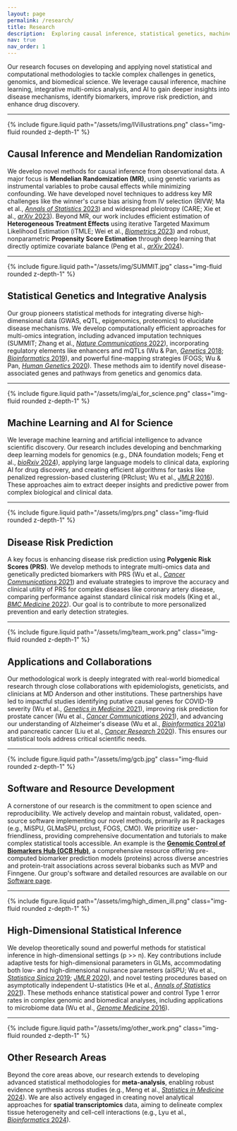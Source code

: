 ```yaml
---
layout: page
permalink: /research/
title: Research
description:  Exploring causal inference, statistical genetics, machine learning, AI, and their application to biomedical challenges like prostate cancer and pancreatic cancer.
nav: true
nav_order: 1
---
```



Our research focuses on developing and applying novel statistical and computational methodologies to tackle complex challenges in genetics, genomics, and biomedical science. We leverage causal inference, machine learning, integrative multi-omics analysis, and AI to gain deeper insights into disease mechanisms, identify biomarkers, improve risk prediction, and enhance drug discovery.

---

<div class="row mt-4 align-items-center">
    <div class="col-md-4">
        {% include figure.liquid path="/assets/img/IVillustrations.png" class="img-fluid rounded z-depth-1" %}
        <!-- Using IVillustrations.png for testing -->
    </div>
    <div class="col-md-8">
        <h2 class="mt-0">Causal Inference and Mendelian Randomization</h2>
        <p>
        We develop novel methods for causal inference from observational data. A major focus is <strong>Mendelian Randomization (MR)</strong>, using genetic variants as instrumental variables to probe causal effects while minimizing confounding. We have developed novel techniques to address key MR challenges like the winner's curse bias arising from IV selection (RIVW; Ma et al., <a href="https://projecteuclid.org/journals/annals-of-statistics/volume-51/issue-1/Breaking-the-winners-curse-in-Mendelian-randomization--Rerandomized-inverse/10.1214/22-AOS2247.short" target="_blank" rel="noopener noreferrer"><i>Annals of Statistics</i> 2023</a>) and widespread pleiotropy (CARE; Xie et al., <a href="https://arxiv.org/abs/2309.04957" target="_blank" rel="noopener noreferrer"><i>arXiv</i> 2023</a>). Beyond MR, our work includes efficient estimation of <strong>Heterogeneous Treatment Effects</strong> using iterative Targeted Maximum Likelihood Estimation (iTMLE; Wei et al., <a href="https://academic.oup.com/biometrics/article/79/3/1934/7513856" target="_blank" rel="noopener noreferrer"><i>Biometrics</i> 2023</a>) and robust, nonparametric <strong>Propensity Score Estimation</strong> through deep learning that directly optimize covariate balance (Peng et al., <a href="https://arxiv.org/abs/2404.04794" target="_blank" rel="noopener noreferrer"><i>arXiv</i> 2024</a>).
        </p>
    </div>
</div>

---

<div class="row mt-4 align-items-center">
    <div class="col-md-4">
        {% include figure.liquid path="/assets/img/SUMMIT.jpg" class="img-fluid rounded z-depth-1" %}
        <!-- Using IVillustrations.png for testing -->
        <!-- ACTION: Replace with your actual statgen/multi-omics image path -->
    </div>
    <div class="col-md-8">
        <h2 class="mt-0">Statistical Genetics and Integrative Analysis</h2>
        <p>
        Our group pioneers statistical methods for integrating diverse high-dimensional data (GWAS, eQTL, epigenomics, proteomics) to elucidate disease mechanisms. We develop computationally efficient approaches for multi-omics integration, including advanced imputation techniques (SUMMIT; Zhang et al., <a href="https://www.nature.com/articles/s41467-022-34016-y" target="_blank" rel="noopener noreferrer"><i>Nature Communications</i> 2022</a>), incorporating regulatory elements like enhancers and mQTLs (Wu & Pan, <a href="https://academic.oup.com/genetics/article/209/3/699/5930933" target="_blank" rel="noopener noreferrer"><i>Genetics</i> 2018</a>; <a href="https://academic.oup.com/bioinformatics/article/35/19/3576/5429240" target="_blank" rel="noopener noreferrer"><i>Bioinformatics</i> 2019</a>), and powerful fine-mapping strategies (FOGS; Wu & Pan, <a href="https://link.springer.com/article/10.1007/s00439-019-02098-2" target="_blank" rel="noopener noreferrer"><i>Human Genetics</i> 2020</a>). These methods aim to identify novel disease-associated genes and pathways from genetics and genomics data.
        </p>
        <!-- ACTION: Refine this description -->
    </div>
</div>

---

<div class="row mt-4 align-items-center">
    <div class="col-md-4">
        {% include figure.liquid path="/assets/img/ai_for_science.png" class="img-fluid rounded z-depth-1" %}
        <!-- Using IVillustrations.png for testing -->
        <!-- ACTION: Replace with your actual ML/AI image path -->
    </div>
    <div class="col-md-8">
        <h2 class="mt-0">Machine Learning and AI for Science</h2>
        <p>
        We leverage machine learning and artificial intelligence to advance scientific discovery. Our research includes developing and benchmarking deep learning models for genomics (e.g., DNA foundation models; Feng et al., <a href="https://www.biorxiv.org/content/10.1101/2024.08.16.608288v1" target="_blank" rel="noopener noreferrer"><i>bioRxiv</i> 2024</a>), applying large language models to clinical data, exploring AI for drug discovery, and creating efficient algorithms for tasks like penalized regression-based clustering (PRclust; Wu et al., <a href="https://www.jmlr.org/papers/v17/15-553.html" target="_blank" rel="noopener noreferrer"><i>JMLR</i> 2016</a>). These approaches aim to extract deeper insights and predictive power from complex biological and clinical data.
        </p>
        <!-- ACTION: Refine this description -->
    </div>
</div>

---

<div class="row mt-4 align-items-center">
    <div class="col-md-4">
        {% include figure.liquid path="/assets/img/prs.png" class="img-fluid rounded z-depth-1" %}
        <!-- Using IVillustrations.png for testing -->
        <!-- ACTION: Replace with your actual risk prediction image path -->
    </div>
    <div class="col-md-8">
        <h2 class="mt-0">Disease Risk Prediction</h2>
        <p>
         A key focus is enhancing disease risk prediction using <strong>Polygenic Risk Scores (PRS)</strong>. We develop methods to integrate multi-omics data and genetically predicted biomarkers with PRS (Wu et al., <a href="https://onlinelibrary.wiley.com/doi/full/10.1002/cac2.12205" target="_blank" rel="noopener noreferrer"><i>Cancer Communications</i> 2021</a>) and evaluate strategies to improve the accuracy and clinical utility of PRS for complex diseases like coronary artery disease, comparing performance against standard clinical risk models (King et al., <a href="https://bmcmedicine.biomedcentral.com/articles/10.1186/s12916-022-02583-y" target="_blank" rel="noopener noreferrer"><i>BMC Medicine</i> 2022</a>). Our goal is to contribute to more personalized prevention and early detection strategies.
        </p>
        <!-- ACTION: Refine this description -->
    </div>
</div>

---

<div class="row mt-4 align-items-center">
    <div class="col-md-4">
        {% include figure.liquid path="/assets/img/team_work.png" class="img-fluid rounded z-depth-1" %}
        <!-- Using IVillustrations.png for testing -->
        <!-- ACTION: Replace with your actual collaboration/application image path -->
    </div>
    <div class="col-md-8">
        <h2 class="mt-0">Applications and Collaborations</h2>
        <p>
        Our methodological work is deeply integrated with real-world biomedical research through close collaborations with epidemiologists, geneticists, and clinicians at MD Anderson and other institutions. These partnerships have led to impactful studies identifying putative causal genes for COVID-19 severity (Wu et al., <a href="https://www.nature.com/articles/s41436-021-01243-5" target="_blank" rel="noopener noreferrer"><i>Genetics in Medicine</i> 2021</a>), improving risk prediction for prostate cancer (Wu et al., <a href="https://onlinelibrary.wiley.com/doi/full/10.1002/cac2.12205" target="_blank" rel="noopener noreferrer"><i>Cancer Communications</i> 2021</a>), and advancing our understanding of Alzheimer's disease (Wu et al., <a href="https://academic.oup.com/bioinformatics/article/37/14/1933/6124365" target="_blank" rel="noopener noreferrer"><i>Bioinformatics</i> 2021a</a>) and pancreatic cancer (Liu et al., <a href="https://aacrjournals.org/cancerres/article-abstract/80/20/4346/645908/A-Transcriptome-Wide-Association-Study-Identifies?redirectedFrom=fulltext" target="_blank" rel="noopener noreferrer"><i>Cancer Research</i> 2020</a>). This ensures our statistical tools address critical scientific needs.
        </p>
        <!-- ACTION: Refine this description -->
    </div>
</div>



---

<!-- REVISED Software Section -->
<div class="row mt-4 align-items-center">
    <div class="col-md-4">
        {% include figure.liquid path="/assets/img/gcb.jpg" class="img-fluid rounded z-depth-1" %}
        <!-- ACTION: Replace with actual Software/Code/GCBHub image -->
    </div>
    <div class="col-md-8">
        <h2 class="mt-0">Software and Resource Development</h2>
        <p>
        A cornerstone of our research is the commitment to open science and reproducibility. We actively develop and maintain robust, validated, open-source software implementing our novel methods, primarily as R packages (e.g., MiSPU, GLMaSPU, prclust, FOGS, CMO). We prioritize user-friendliness, providing comprehensive documentation and tutorials to make complex statistical tools accessible. An example is the <a href="https://www.gcbhub.org/" target="_blank" rel="noopener noreferrer"><strong>Genomic Control of Biomarkers Hub (GCB Hub)</strong></a>, a comprehensive resource offering pre-computed biomarker prediction models (proteins) across diverse ancestries and protein-trait associations across several biobanks such as MVP and Finngene. Our group's software and detailed resources are available on our <a href="/software/">Software page</a>. <!-- ACTION: Update link if needed -->
        </p>
    </div>
</div>

---

<div class="row mt-4 align-items-center">
    <div class="col-md-4">
        {% include figure.liquid path="/assets/img/high_dimen_ill.png" class="img-fluid rounded z-depth-1" %}
        <!-- ACTION: Replace with actual High-Dim Inference image -->
    </div>
    <div class="col-md-8">
        <h2 class="mt-0">High-Dimensional Statistical Inference</h2>
        <p>
        We develop theoretically sound and powerful methods for statistical inference in high-dimensional settings (p >> n). Key contributions include adaptive tests for high-dimensional parameters in GLMs, accommodating both low- and high-dimensional nuisance parameters (aiSPU; Wu et al., <a href="https://www3.stat.sinica.edu.tw/sstest/j29n4/J29N429/J29N429.html" target="_blank" rel="noopener noreferrer"><i>Statistica Sinica</i> 2019</a>; <a href="https://jmlr.org/papers/v21/18-807.html" target="_blank" rel="noopener noreferrer"><i>JMLR</i> 2020</a>), and novel testing procedures based on asymptotically independent U-statistics (He et al., <a href="https://projecteuclid.org/journals/annals-of-statistics/volume-49/issue-1/Asymptotically-independent-U-statistics-in-high-dimensional-testing/10.1214/20-AOS1951.full" target="_blank" rel="noopener noreferrer"><i>Annals of Statistics</i> 2021</a>). These methods enhance statistical power and control Type 1 error rates in complex genomic and biomedical analyses, including applications to microbiome data (Wu et al., <a href="https://genomemedicine.biomedcentral.com/articles/10.1186/s13073-016-0302-3" target="_blank" rel="noopener noreferrer"><i>Genome Medicine</i> 2016</a>).
        </p>
    </div>
</div>


---

<div class="row mt-4 align-items-center">
    <div class="col-md-4">
        {% include figure.liquid path="/assets/img/other_work.png" class="img-fluid rounded z-depth-1" %}
        <!-- Using IVillustrations.png for testing -->
        <!-- ACTION: Replace with your actual 'other'/software image path -->
    </div>
    <div class="col-md-8">
        <h2 class="mt-0">Other Research Areas</h2>
        <p>
         Beyond the core areas above, our research extends to developing advanced statistical methodologies for <strong>meta-analysis</strong>, enabling robust evidence synthesis across studies (e.g., Meng et al., <a href="https://onlinelibrary.wiley.com/doi/abs/10.1002/sim.10008" target="_blank" rel="noopener noreferrer"><i>Statistics in Medicine</i> 2024</a>). We are also actively engaged in creating novel analytical approaches for <strong>spatial transcriptomics</strong> data, aiming to delineate complex tissue heterogeneity and cell-cell interactions (e.g., Lyu et al., <a href="https://academic.oup.com/bioinformatics/article/40/4/btae186/7640755" target="_blank" rel="noopener noreferrer"><i>Bioinformatics</i> 2024</a>).
        </p>
        <!-- ACTION: Refine this description -->
    </div>
</div>